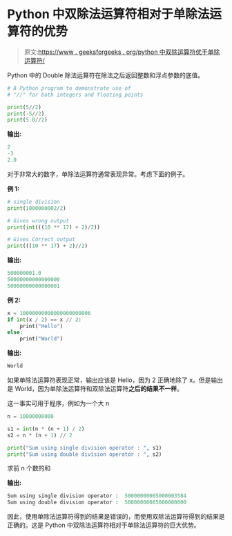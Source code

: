 # Python 中双除法运算符相对于单除法运算符的优势

> 原文:[https://www . geeksforgeeks . org/python 中双除运算符优于单除运算符/](https://www.geeksforgeeks.org/benefits-of-double-division-operator-over-single-division-operator-in-python/)

Python 中的 Double 除法运算符在除法之后返回整数和浮点参数的底值。

```py
# A Python program to demonstrate use of  
# "//" for both integers and floating points

print(5//2)
print(-5//2)
print(5.0//2)
```

**输出:**

```py
2
-3
2.0
```

对于非常大的数字，单除法运算符通常表现异常。考虑下面的例子。

**例 1:**

```py
# single division
print(1000000002/2)

# Gives wrong output
print(int(((10 ** 17) + 2)/2))

# Gives Correct output
print(((10 ** 17) + 2)//2)
```

**输出:**

```py
500000001.0
50000000000000000
50000000000000001

```

**例 2:**

```py
x = 10000000000000000000006
if int(x / 2) == x // 2:
    print("Hello")
else:
    print("World")
```

**输出:**

```py
World

```

如果单除法运算符表现正常，输出应该是 Hello，因为 2 正确地除了 x。但是输出是 World，因为单除法运算符和双除法运算符**之后的结果不一样**。

这一事实可用于程序，例如为一个大 n

```py
n = 10000000000

s1 = int(n * (n + 1) / 2)
s2 = n * (n + 1) // 2

print("Sum using single division operator : ", s1)
print("Sum using double division operator : ", s2)
```

求前 n 个数的和

**输出:**

```py
Sum using single division operator :  50000000005000003584
Sum using double division operator :  50000000005000000000

```

因此，使用单除法运算符得到的结果是错误的，而使用双除法运算符得到的结果是正确的。这是 Python 中双除法运算符相对于单除法运算符的巨大优势。